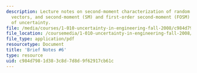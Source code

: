 ```yaml
---
description: Lecture notes on second-moment characterization of random variables and
  vectors, and second-moment (SM) and first-order second-moment (FOSM) propagation
  of uncertainty.
file: /media/courses/1-010-uncertainty-in-engineering-fall-2008/c984d7981d383c8d7d8d9f62917cb61c_notes_06.pdf
file_location: /coursemedia/1-010-uncertainty-in-engineering-fall-2008/c984d7981d383c8d7d8d9f62917cb61c_notes_06.pdf
file_type: application/pdf
resourcetype: Document
title: 'Brief Notes #6'
type: resource
uid: c984d798-1d38-3c8d-7d8d-9f62917cb61c
---
```

